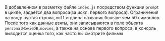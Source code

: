 В добавленном в разметку файле `index.js` посредством функции `prompt` в цикле, задаётся два вопроса(за искл. первого вопроса). Ограничения на ввод: пустая строка, `null` и длина названия больше чем 50 символов. После того как данные взяты, они записываются в поле объекта `personalMovieDB.movies`, а также на основе первого вопроса, в консоль выводится оценка того, как часто вы смотрите фильмы